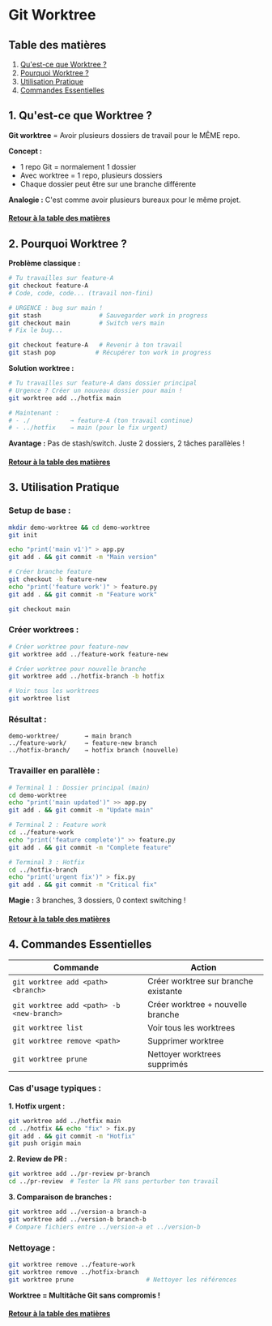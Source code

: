 # Git Worktree

<a name="table-des-matieres"></a>

## Table des matières

1. [Qu'est-ce que Worktree ?](#definition)
2. [Pourquoi Worktree ?](#pourquoi)
3. [Utilisation Pratique](#pratique)
4. [Commandes Essentielles](#commandes)

<a name="definition"></a>
## 1. Qu'est-ce que Worktree ?

**Git worktree** = Avoir plusieurs dossiers de travail pour le MÊME repo.

**Concept :**
- 1 repo Git = normalement 1 dossier  
- Avec worktree = 1 repo, plusieurs dossiers
- Chaque dossier peut être sur une branche différente

**Analogie :** C'est comme avoir plusieurs bureaux pour le même projet.

#### [Retour à la table des matières](#table-des-matieres)

<a name="pourquoi"></a>
## 2. Pourquoi Worktree ?

**Problème classique :**
```bash
# Tu travailles sur feature-A
git checkout feature-A
# Code, code, code... (travail non-fini)

# URGENCE : bug sur main !
git stash                # Sauvegarder work in progress
git checkout main        # Switch vers main  
# Fix le bug...

git checkout feature-A   # Revenir à ton travail
git stash pop           # Récupérer ton work in progress
```

**Solution worktree :**
```bash
# Tu travailles sur feature-A dans dossier principal
# Urgence ? Créer un nouveau dossier pour main !
git worktree add ../hotfix main

# Maintenant :
# - ./           → feature-A (ton travail continue)
# - ../hotfix    → main (pour le fix urgent)
```

**Avantage :** Pas de stash/switch. Juste 2 dossiers, 2 tâches parallèles !

#### [Retour à la table des matières](#table-des-matieres)

<a name="pratique"></a>
## 3. Utilisation Pratique

### **Setup de base :**
```bash
mkdir demo-worktree && cd demo-worktree
git init

echo "print('main v1')" > app.py
git add . && git commit -m "Main version"

# Créer branche feature
git checkout -b feature-new
echo "print('feature work')" > feature.py
git add . && git commit -m "Feature work"

git checkout main
```

### **Créer worktrees :**
```bash
# Créer worktree pour feature-new
git worktree add ../feature-work feature-new

# Créer worktree pour nouvelle branche
git worktree add ../hotfix-branch -b hotfix

# Voir tous les worktrees
git worktree list
```

### **Résultat :**
```
demo-worktree/       → main branch
../feature-work/     → feature-new branch  
../hotfix-branch/    → hotfix branch (nouvelle)
```

### **Travailler en parallèle :**
```bash
# Terminal 1 : Dossier principal (main)
cd demo-worktree
echo "print('main updated')" >> app.py
git add . && git commit -m "Update main"

# Terminal 2 : Feature work
cd ../feature-work  
echo "print('feature complete')" >> feature.py
git add . && git commit -m "Complete feature"

# Terminal 3 : Hotfix
cd ../hotfix-branch
echo "print('urgent fix')" > fix.py
git add . && git commit -m "Critical fix"
```

**Magie :** 3 branches, 3 dossiers, 0 context switching !

#### [Retour à la table des matières](#table-des-matieres)

<a name="commandes"></a>
## 4. Commandes Essentielles

| Commande | Action |
|----------|--------|
| `git worktree add <path> <branch>` | Créer worktree sur branche existante |
| `git worktree add <path> -b <new-branch>` | Créer worktree + nouvelle branche |
| `git worktree list` | Voir tous les worktrees |
| `git worktree remove <path>` | Supprimer worktree |
| `git worktree prune` | Nettoyer worktrees supprimés |

### **Cas d'usage typiques :**

**1. Hotfix urgent :**
```bash
git worktree add ../hotfix main
cd ../hotfix && echo "fix" > fix.py
git add . && git commit -m "Hotfix"
git push origin main
```

**2. Review de PR :**
```bash
git worktree add ../pr-review pr-branch
cd ../pr-review  # Tester la PR sans perturber ton travail
```

**3. Comparaison de branches :**
```bash
git worktree add ../version-a branch-a
git worktree add ../version-b branch-b
# Compare fichiers entre ../version-a et ../version-b
```

### **Nettoyage :**
```bash
git worktree remove ../feature-work
git worktree remove ../hotfix-branch  
git worktree prune                    # Nettoyer les références
```

**Worktree = Multitâche Git sans compromis !**

#### [Retour à la table des matières](#table-des-matieres)